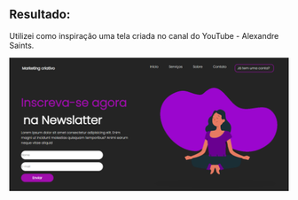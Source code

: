 ## Resultado:

Utilizei como inspiração uma tela criada no canal do YouTube - Alexandre Saints.

<img src="/assets/pagina.PNG">
